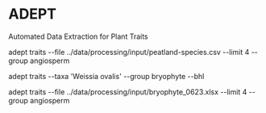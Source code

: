 # ADEPT
Automated Data Extraction for Plant Traits 




<!-- python cli.py --file ../data/processing/input/peatland-species.csv --limit 4 --group angiosperm -->

 adept traits --file ../data/processing/input/peatland-species.csv --limit 4 --group angiosperm


  adept traits --taxa 'Weissia ovalis' --group bryophyte --bhl

 adept traits --file ../data/processing/input/bryophyte_0623.xlsx --limit 4 --group angiosperm
  